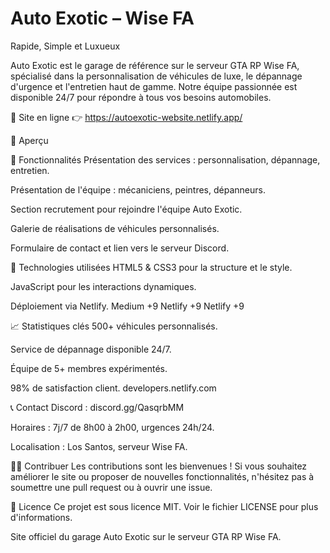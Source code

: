 # Auto Exotic – Wise FA
Rapide, Simple et Luxueux

Auto Exotic est le garage de référence sur le serveur GTA RP Wise FA, spécialisé dans la personnalisation de véhicules de luxe, le dépannage d'urgence et l'entretien haut de gamme. Notre équipe passionnée est disponible 24/7 pour répondre à tous vos besoins automobiles.

🔗 Site en ligne
👉 https://autoexotic-website.netlify.app/

📸 Aperçu

🧰 Fonctionnalités
Présentation des services : personnalisation, dépannage, entretien.

Présentation de l'équipe : mécaniciens, peintres, dépanneurs.

Section recrutement pour rejoindre l'équipe Auto Exotic.

Galerie de réalisations de véhicules personnalisés.

Formulaire de contact et lien vers le serveur Discord.

🚀 Technologies utilisées
HTML5 & CSS3 pour la structure et le style.

JavaScript pour les interactions dynamiques.

Déploiement via Netlify.
Medium
+9
Netlify
+9
Netlify
+9

📈 Statistiques clés
500+ véhicules personnalisés.

Service de dépannage disponible 24/7.

Équipe de 5+ membres expérimentés.

98% de satisfaction client.
developers.netlify.com

📞 Contact
Discord : discord.gg/QasqrbMM

Horaires : 7j/7 de 8h00 à 2h00, urgences 24h/24.

Localisation : Los Santos, serveur Wise FA.

🧑‍💻 Contribuer
Les contributions sont les bienvenues ! Si vous souhaitez améliorer le site ou proposer de nouvelles fonctionnalités, n'hésitez pas à soumettre une pull request ou à ouvrir une issue.

📄 Licence
Ce projet est sous licence MIT. Voir le fichier LICENSE pour plus d'informations.

Site officiel du garage Auto Exotic sur le serveur GTA RP Wise FA.
